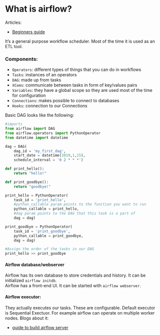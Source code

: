 # What is airflow?
Articles:
- [Beginners guide](https://medium.com/@itunpredictable/apache-airflow-on-docker-for-complete-beginners-cf76cf7b2c9a)

It’s a general purpose workflow scheduler. Most of the time it is used as an ETL tool.

### Components:
- `Operators`: different types of things that you can do in workflows
- `Tasks`: instances of an operators
- `DAG`: made up from tasks
- `XComs`: communicate between tasks in form of key/values pairs
- `Variables`: they have a global scope so they are used most of the time for configuration
- `Connections`: makes possible to connect to databases
- `Hooks`: connection to our Connections

Basic DAG looks like the following:
```python
#imports
from airflow import DAG
from airflow.operators import PythonOperator
from datetime import datetime

dag = DAG(
	dag_id = 'my_first_dag',
	start_date = datetime(2019,1,15),
	schedule_interval = '0 2 * * *')

def print_hello():
	return "hello!"

def print_goodbye():
	return "goodbye!"

print_hello = PythonOperator(
	task_id = 'print_hello',
	#python_callable param points to the function you want to run
	python_callable = print_hello,
	#dag param points to the DAG that this task is a part of
	dag = dag)

print_goodbye = PythonOperator(
	task_id = 'print_goodbye',
	python_callable = print_goodbye,
	dag = dag)

#Assign the order of the tasks in our DAG
print_hello >> print_goodbye
```

#### Airflow database/webserver
Airflow has its own database to store credentials and history. It can be initialized `airflow initdb`. <br/>
Airflow has a front-end UI. It can be started with `airflow webserver`.

#### Airflow executor:
They actually executes our tasks. These are configurable. Default executor is Sequential Exectuor. For example airflow can operate on multiple worker nodes. Blogs about it:
- [guide to build airflow server](http://stlong0521.github.io/20161023%20-%20Airflow.html)
